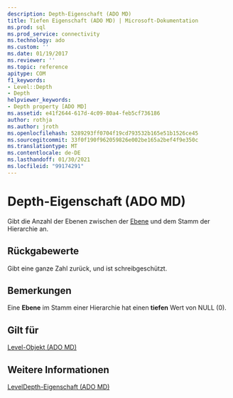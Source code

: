 ```yaml
---
description: Depth-Eigenschaft (ADO MD)
title: Tiefen Eigenschaft (ADO MD) | Microsoft-Dokumentation
ms.prod: sql
ms.prod_service: connectivity
ms.technology: ado
ms.custom: ''
ms.date: 01/19/2017
ms.reviewer: ''
ms.topic: reference
apitype: COM
f1_keywords:
- Level::Depth
- Depth
helpviewer_keywords:
- Depth property [ADO MD]
ms.assetid: e41f2644-617d-4c09-80a4-feb5cf736186
author: rothja
ms.author: jroth
ms.openlocfilehash: 5289293ff0704f19cd793532b165e51b1526ce45
ms.sourcegitcommit: 33f0f190f962059826e002be165a2bef4f9e350c
ms.translationtype: MT
ms.contentlocale: de-DE
ms.lasthandoff: 01/30/2021
ms.locfileid: "99174291"
---
```

# <a name="depth-property-ado-md"></a>Depth-Eigenschaft (ADO MD)
Gibt die Anzahl der Ebenen zwischen der [Ebene](./level-object-ado-md.md) und dem Stamm der Hierarchie an.  
  
## <a name="return-values"></a>Rückgabewerte  
 Gibt eine ganze Zahl zurück, und ist schreibgeschützt.  
  
## <a name="remarks"></a>Bemerkungen  
 Eine **Ebene** im Stamm einer Hierarchie hat einen **tiefen** Wert von NULL (0).  
  
## <a name="applies-to"></a>Gilt für  
 [Level-Objekt (ADO MD)](./level-object-ado-md.md)  
  
## <a name="see-also"></a>Weitere Informationen  
 [LevelDepth-Eigenschaft (ADO MD)](./leveldepth-property-ado-md.md)